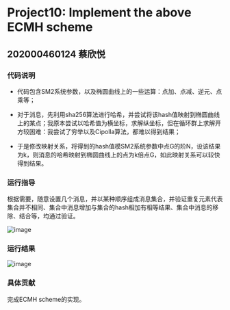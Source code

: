 # Project10: Implement the above ECMH scheme

## 202000460124 蔡欣悦

### 代码说明

- 代码包含SM2系统参数，以及椭圆曲线上的一些运算：点加、点减、逆元、点乘等；

- 对于消息，先利用sha256算法进行哈希，并尝试将该hash值映射到椭圆曲线上的某点；我原本尝试以哈希值为横坐标，求解纵坐标，但在循环群上求解开方较困难：我尝试了穷举以及Cipolla算法，都难以得到结果；

- 于是修改映射关系，将得到的hash值模SM2系统参数中点G的阶N，设该结果为k，则消息的哈希映射到椭圆曲线上的点为k倍点G，如此映射关系可以较快得到结果。
### 运行指导

根据需要，随意设置几个消息，并以某种顺序组成消息集合，并验证重复元素代表集合并不相同、集合中消息增加与集合的hash相加有相等结果、集合中消息的移除、结合等，均通过验证。

![image](https://user-images.githubusercontent.com/105582476/180713607-08f58a31-dd26-43b6-8526-19302814140d.png)


### 运行结果

![image](https://user-images.githubusercontent.com/105582476/180713682-24b15a0f-7359-4178-8836-64049b7655fe.png)


### 具体贡献

完成ECMH scheme的实现。
